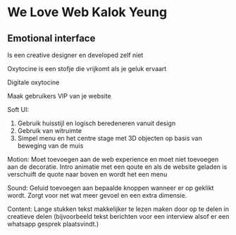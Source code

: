 # We Love Web Kalok Yeung

## Emotional interface

Is een creative designer en developed zelf niet

Oxytocine is een stofje die vrijkomt als je geluk ervaart

Digitale oxytocine

Maak gebruikers VIP van je website 


Soft UI:

1. Gebruik huisstijl en logisch beredeneren vanuit design
2. Gebruik van witruimte
3. Simpel menu en het centre stage met 3D objecten op basis van beweging van de muis


Motion:
Moet toevoegen aan de web experience en moet niet toevoegen aan de decoratie.
Intro animatie met een qoute en als de website geladen is verschuift de quote naar boven en wordt het een menu

Sound:
Geluid toevoegen aan bepaalde knoppen wanneer er op geklikt wordt.
Zorgt voor net wat meer gevoel en een extra dimensie.

Content:
Lange stukken tekst makkelijker te lezen maken door op te delen in creatieve delen (bijvoorbeeld tekst berichten voor een interview alsof er een whatsapp gesprek plaatsvindt.)


